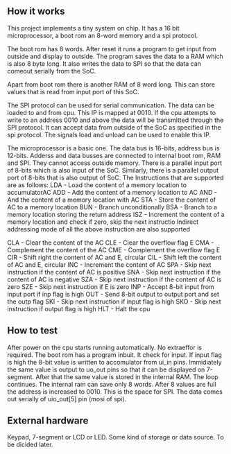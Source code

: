 <!---

This file is used to generate your project datasheet. Please fill in the information below and delete any unused
sections.

You can also include images in this folder and reference them in the markdown. Each image must be less than
512 kb in size, and the combined size of all images must be less than 1 MB.
-->

## How it works

This project implements a tiny system on chip. It has a 16 bit microprocessor, a boot rom an 8-word memory and a spi protocol.

The boot rom has 8 words. After reset it runs a program to get input from outside and display to outside. The program saves the data to a RAM which is also 8 byte long. It also writes the data to SPI so that the data can comeout serially from the SoC.

Apart from boot rom there is another RAM of 8 word long. This can store values that is read from input port of this SoC.

The SPI protocol can be used for serial communication. The data can be loaded to and from cpu. This IP is mapped at 0010. If the cpu attempts to write to an address 0010 and above the data will be transmitted through the SPI protocol. It can accept data from outside of the SoC as specified in the spi protocol. The signals load and unload can be used to enable this IP.

The microprocessor is a basic one. The data bus is 16-bits, address bus is 12-bits. Adderss and data busses are connected to internal boot rom, RAM and SPI. They cannot access outside memory. There is a parallel input port of 8-bits which is also input of the SoC. Similarly, there is a parallel output port of 8-bits that is also output of SoC. The Instructions that are supported are as follows:
LDA - Load the content of a memory location to accumulatorAC
ADD - Add the content of a memory location to AC
AND - And the content of a memory location with AC
STA - Store the content of AC to a memory location
BUN - Branch unconditionally
BSA - Branch to a memory location storing the return address
ISZ - Increment the content of a memory location and check if zero, skip the next instructio
Indirect addressing mode of all the above instruction are also supported

CLA - Clear the content of the AC
CLE - Clear the overflow flag E
CMA - Complement the content of the AC
CME - Complement the overflow flag E
CIR - Shift right the content of AC and E, circular
CIL - Shift left the content of AC and E, circular
INC - Increment the content of AC
SPA - Skip next instruction if the content of AC is positive
SNA - Skip next instruction if the content of AC is negative
SZA - Skip next instruction if the content of AC is zero
SZE - Skip next instruction if E is zero
INP - Accept 8-bit input from input port if inp flag is high
OUT - Send 8-bit output to output port and set the outp flag
SKI - Skip next instruction if input flag is high
SKO - Skip next instruction if output flag is high
HLT - Halt the cpu

## How to test

After power on the cpu starts running automatically. No extraeffor is required. The boot rom has a program inbuit. It check for input. If input flag is high the 8-bit value is written to accomulator from ui_in pins. Immidiately the same value is output to uo_out pins so that it can be displayed on 7-segment. After that the same value is stored in the internal RAM. The loop continues. The internal ram can save only 8 words. After 8 values are full the address is increased to 0010. This is the space for SPI. The data comes out serially of uio_out[5] pin (mosi of spi). 

## External hardware

Keypad, 7-segment or LCD or LED. Some kind of storage or data source. To be dicided later.
